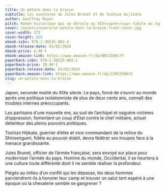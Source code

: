 ```yaml
---
title: Un pétale dans la braise
subtitle: Les aventures de Jules Brunet et de Toshizo Hijikata
author: Geoffrey Royer
pitch: Roman historique qui se déroule au XIX<sup>e</sup> siècle au Japon, où un Français se bat aux côtés d’un Japonais.
cover: /assets/covers/un-petale-dans-la-braise-front-cover.jpg
cover-width: 375
cover-height: 525
ebook-isbn: 978-2-38535-002-4
ebook-release-date: 01/02/2024
ebook-price: 4,90 €
ebook-amazon-link: https://www.amazon.fr/dp/B0CS59XLYY
paperback-isbn: 978-2-38535-003-1
paperback-price: 19,90 €
paperback-release-date: 01/02/2024
paperback-amazon-link: https://www.amazon.fr/dp/2385350033
slug: un-petale-dans-la-braise
---
```

Japon, seconde moitié du XIXe siècle. Le pays, forcé de s’ouvrir au monde après une politique isolationniste de plus de deux cents ans, connaît des troubles internes préoccupants.

Les partisans d’une nouvelle ère, au sud de l’archipel et naguère victimes d’oppression, fomentent un coup d’État contre le chef militaire, actuel détenteur des pleins pouvoirs politiques.

Toshizo Hijikata, guerrier d’élite et vice-commandant de la milice du Shinsengumi, fidèle au pouvoir établi, devra fédérer ses troupes face à la menace grandissante.

Jules Brunet, officier de l’armée française, sera envoyé sur place pour moderniser l’armée du pays. Homme du monde, Occidental, il se heurtera à une culture toute différente dont il ne semble réaliser la profondeur.

Piégés au milieu d’un conflit qui les dépasse, les deux hommes parviendront-ils à honorer leur camp et trouver un salut tant espéré à une époque où la chevalerie semble se gangrener ?
